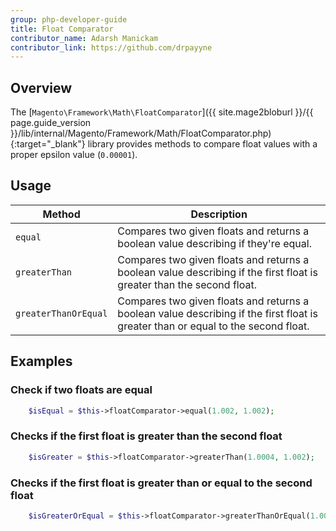```yaml
---
group: php-developer-guide
title: Float Comparator
contributor_name: Adarsh Manickam
contributor_link: https://github.com/drpayyne
---
```


## Overview

The [`Magento\Framework\Math\FloatComparator`]({{ site.mage2bloburl }}/{{ page.guide_version }}/lib/internal/Magento/Framework/Math/FloatComparator.php){:target="\_blank"} library provides methods to compare float values with a proper epsilon value (`0.00001`).

## Usage

| Method               | Description                                                                                                                       |
| -------------------- | --------------------------------------------------------------------------------------------------------------------------------- |
| `equal`              | Compares two given floats and returns a boolean value describing if they're equal.                                                |
| `greaterThan`        | Compares two given floats and returns a boolean value describing if the first float is greater than the second float.             |
| `greaterThanOrEqual` | Compares two given floats and returns a boolean value describing if the first float is greater than or equal to the second float. |

## Examples

### Check if two floats are equal

```php
    $isEqual = $this->floatComparator->equal(1.002, 1.002);
```

### Checks if the first float is greater than the second float

```php
    $isGreater = $this->floatComparator->greaterThan(1.0004, 1.002);
```

### Checks if the first float is greater than or equal to the second float

```php
    $isGreaterOrEqual = $this->floatComparator->greaterThanOrEqual(1.0004, 1.0004);
```
